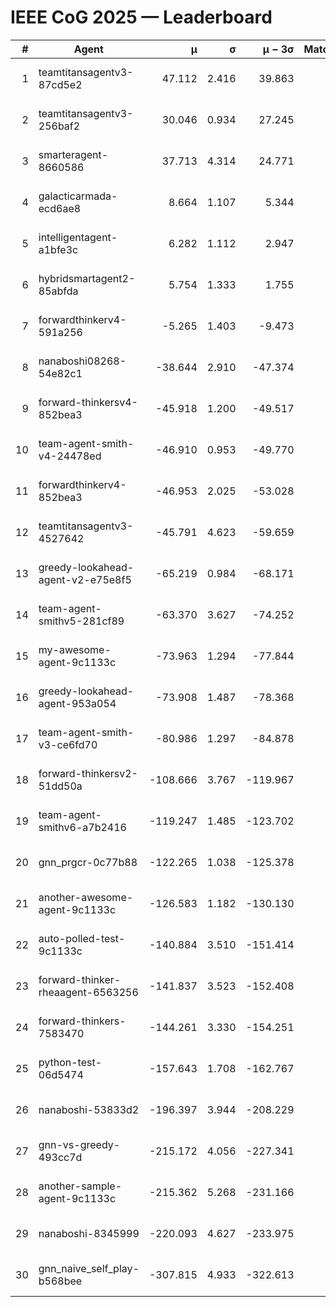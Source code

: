 # IEEE CoG 2025 — Leaderboard

| # | Agent | μ | σ | μ − 3σ | Matches | Updated |
|---:|---|---:|---:|---:|---:|---|
| 1 | teamtitansagentv3-87cd5e2 | 47.112 | 2.416 | 39.863 | 520 | 2025-08-26 22:54 |
| 2 | teamtitansagentv3-256baf2 | 30.046 | 0.934 | 27.245 | 640 | 2025-08-26 22:54 |
| 3 | smarteragent-8660586 | 37.713 | 4.314 | 24.771 | 460 | 2025-08-26 22:54 |
| 4 | galacticarmada-ecd6ae8 | 8.664 | 1.107 | 5.344 | 620 | 2025-08-26 22:54 |
| 5 | intelligentagent-a1bfe3c | 6.282 | 1.112 | 2.947 | 505 | 2025-08-26 22:54 |
| 6 | hybridsmartagent2-85abfda | 5.754 | 1.333 | 1.755 | 513 | 2025-08-26 22:54 |
| 7 | forwardthinkerv4-591a256 | -5.265 | 1.403 | -9.473 | 584 | 2025-08-26 22:54 |
| 8 | nanaboshi08268-54e82c1 | -38.644 | 2.910 | -47.374 | 480 | 2025-08-26 22:54 |
| 9 | forward-thinkersv4-852bea3 | -45.918 | 1.200 | -49.517 | 522 | 2025-08-26 22:54 |
| 10 | team-agent-smith-v4-24478ed | -46.910 | 0.953 | -49.770 | 460 | 2025-08-26 22:54 |
| 11 | forwardthinkerv4-852bea3 | -46.953 | 2.025 | -53.028 | 496 | 2025-08-26 22:54 |
| 12 | teamtitansagentv3-4527642 | -45.791 | 4.623 | -59.659 | 480 | 2025-08-26 22:54 |
| 13 | greedy-lookahead-agent-v2-e75e8f5 | -65.219 | 0.984 | -68.171 | 520 | 2025-08-26 22:54 |
| 14 | team-agent-smithv5-281cf89 | -63.370 | 3.627 | -74.252 | 640 | 2025-08-26 22:54 |
| 15 | my-awesome-agent-9c1133c | -73.963 | 1.294 | -77.844 | 660 | 2025-08-26 22:54 |
| 16 | greedy-lookahead-agent-953a054 | -73.908 | 1.487 | -78.368 | 440 | 2025-08-26 22:54 |
| 17 | team-agent-smith-v3-ce6fd70 | -80.986 | 1.297 | -84.878 | 640 | 2025-08-26 22:54 |
| 18 | forward-thinkersv2-51dd50a | -108.666 | 3.767 | -119.967 | 496 | 2025-08-26 22:54 |
| 19 | team-agent-smithv6-a7b2416 | -119.247 | 1.485 | -123.702 | 560 | 2025-08-26 22:54 |
| 20 | gnn_prgcr-0c77b88 | -122.265 | 1.038 | -125.378 | 480 | 2025-08-26 22:54 |
| 21 | another-awesome-agent-9c1133c | -126.583 | 1.182 | -130.130 | 580 | 2025-08-26 22:54 |
| 22 | auto-polled-test-9c1133c | -140.884 | 3.510 | -151.414 | 420 | 2025-08-26 22:54 |
| 23 | forward-thinker-rheaagent-6563256 | -141.837 | 3.523 | -152.408 | 796 | 2025-08-26 22:54 |
| 24 | forward-thinkers-7583470 | -144.261 | 3.330 | -154.251 | 580 | 2025-08-26 22:54 |
| 25 | python-test-06d5474 | -157.643 | 1.708 | -162.767 | 480 | 2025-08-26 22:54 |
| 26 | nanaboshi-53833d2 | -196.397 | 3.944 | -208.229 | 500 | 2025-08-26 22:54 |
| 27 | gnn-vs-greedy-493cc7d | -215.172 | 4.056 | -227.341 | 600 | 2025-08-26 22:54 |
| 28 | another-sample-agent-9c1133c | -215.362 | 5.268 | -231.166 | 700 | 2025-08-26 22:54 |
| 29 | nanaboshi-8345999 | -220.093 | 4.627 | -233.975 | 760 | 2025-08-26 22:54 |
| 30 | gnn_naive_self_play-b568bee | -307.815 | 4.933 | -322.613 | 480 | 2025-08-26 22:54 |
